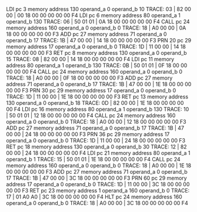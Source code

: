 LDI
pc 3
memory address 130
operand_a 0
operand_b 10
TRACE: 03 | 82 00 00 | 00 18 00 00 00 00 00 F4
LDI
pc 6
memory address 80
operand_a 1
operand_b 130
TRACE: 06 | 50 01 01 | 0A 18 00 00 00 00 00 F4
CALL
pc 24
memory address 160
operand_a 0
operand_b 0
TRACE: 18 | A0 00 00 | 0A 18 00 00 00 00 00 F3
ADD
pc 27
memory address 71
operand_a 0
operand_b 17
TRACE: 1B | 47 00 00 | 14 18 00 00 00 00 00 F3
PRN
20
pc 29
memory address 17
operand_a 0
operand_b 0
TRACE: 1D | 11 00 00 | 14 18 00 00 00 00 00 F3
RET
pc 8
memory address 130
operand_a 0
operand_b 15
TRACE: 08 | 82 00 00 | 14 18 00 00 00 00 00 F4
LDI
pc 11
memory address 80
operand_a 1
operand_b 130
TRACE: 0B | 50 01 01 | 0F 18 00 00 00 00 00 F4
CALL
pc 24
memory address 160
operand_a 0
operand_b 0
TRACE: 18 | A0 00 00 | 0F 18 00 00 00 00 00 F3
ADD
pc 27
memory address 71
operand_a 0
operand_b 17
TRACE: 1B | 47 00 00 | 1E 18 00 00 00 00 00 F3
PRN
30
pc 29
memory address 17
operand_a 0
operand_b 0
TRACE: 1D | 11 00 00 | 1E 18 00 00 00 00 00 F3
RET
pc 13
memory address 130
operand_a 0
operand_b 18
TRACE: 0D | 82 00 00 | 1E 18 00 00 00 00 00 F4
LDI
pc 16
memory address 80
operand_a 1
operand_b 130
TRACE: 10 | 50 01 01 | 12 18 00 00 00 00 00 F4
CALL
pc 24
memory address 160
operand_a 0
operand_b 0
TRACE: 18 | A0 00 00 | 12 18 00 00 00 00 00 F3
ADD
pc 27
memory address 71
operand_a 0
operand_b 17
TRACE: 1B | 47 00 00 | 24 18 00 00 00 00 00 F3
PRN
36
pc 29
memory address 17
operand_a 0
operand_b 0
TRACE: 1D | 11 00 00 | 24 18 00 00 00 00 00 F3
RET
pc 18
memory address 130
operand_a 0
operand_b 30
TRACE: 12 | 82 00 00 | 24 18 00 00 00 00 00 F4
LDI
pc 21
memory address 80
operand_a 1
operand_b 1
TRACE: 15 | 50 01 01 | 1E 18 00 00 00 00 00 F4
CALL
pc 24
memory address 160
operand_a 0
operand_b 0
TRACE: 18 | A0 00 00 | 1E 18 00 00 00 00 00 F3
ADD
pc 27
memory address 71
operand_a 0
operand_b 17
TRACE: 1B | 47 00 00 | 3C 18 00 00 00 00 00 F3
PRN
60
pc 29
memory address 17
operand_a 0
operand_b 0
TRACE: 1D | 11 00 00 | 3C 18 00 00 00 00 00 F3
RET
pc 23
memory address 1
operand_a 160
operand_b 0
TRACE: 17 | 01 A0 A0 | 3C 18 00 00 00 00 00 F4
HLT
pc 24
memory address 160
operand_a 0
operand_b 0
TRACE: 18 | A0 00 00 | 3C 18 00 00 00 00 00 F4
